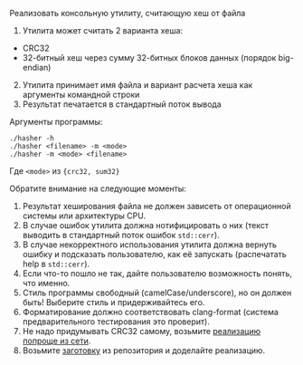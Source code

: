 Реализовать консольную утилиту, считающую хеш от файла

1. Утилита может считать 2 варианта хеша:
  * CRC32
  * 32-битный хеш через сумму 32-битных блоков данных (порядок big-endian)
2. Утилита принимает имя файла и вариант расчета хеша как аргументы командной строки
3. Результат печатается в стандартный поток вывода

Аргументы программы:

```
./hasher -h
./hasher <filename> -m <mode>
./hasher -m <mode> <filename>
```

Где `<mode>` из `{crc32, sum32}`

Обратите внимание на следующие моменты:

1. Результат хеширования файла не должен зависеть от операционной системы или архитектуры CPU.
2. В случае ошибок утилита должна нотифицировать о них (текст выводить в стандартный поток ошибок `std::cerr`).
3. В случае некорректного использования утилита должна вернуть ошибку и подсказать пользователю, как её запускать (распечатать help в `std::cerr`).
4. Если что-то пошло не так, дайте пользователю возможность понять, что именно.
5. Стиль программы свободный (camelCase/underscore), но он должен быть! Выберите стиль и придерживайтесь его.
6. Форматирование должно соответствовать clang-format (система предварительного тестирования это проверит).
7. Не надо придумывать CRC32 самому, возьмите [реализацию попроще из сети](https://habr.com/ru/post/38622/).
8. Возьмите [заготовку](https://github.com/ivafanas/cpp_shad_students/tree/master/2025/sem1/lab1_stub/hasher) из репозитория и доделайте реализацию.

